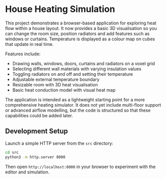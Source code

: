 # House Heating Simulation

This project demonstrates a browser-based application for exploring heat flow within a house layout. It now provides a basic 3D visualisation so you can change the room size, position radiators and add features such as windows or curtains. Temperature is displayed as a colour map on cubes that update in real time.

Features include:

- Drawing walls, windows, doors, curtains and radiators on a voxel grid
- Selecting different wall materials with varying insulation values
- Toggling radiators on and off and setting their temperature
- Adjustable external temperature boundary
- Resizable room with 3D heat visualisation
- Basic heat conduction model with visual heat map

The application is intended as a lightweight starting point for a more comprehensive heating simulator. It does not yet include multi-floor support or advanced airflow modelling, but the code is structured so that these capabilities could be added later.

## Development Setup

Launch a simple HTTP server from the `src` directory:

```bash
cd src
python3 -m http.server 8000
```

Then open `http://localhost:8000` in your browser to experiment with the editor and simulation.
